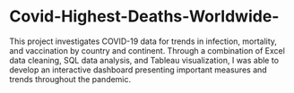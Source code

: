 # Covid-Highest-Deaths-Worldwide-
This project investigates COVID-19 data for trends in infection, mortality, and vaccination by country and continent. Through a combination of Excel data cleaning, SQL data analysis, and Tableau visualization, I was able to develop an interactive dashboard presenting important measures and trends throughout the pandemic.
